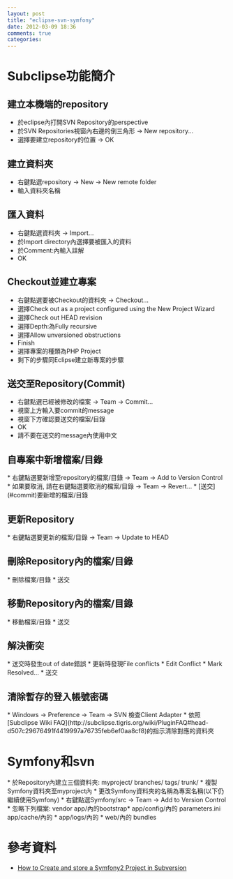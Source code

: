 ```yaml
---
layout: post
title: "eclipse-svn-symfony"
date: 2012-03-09 18:36
comments: true
categories: 
---
```


<h1>Subclipse功能簡介</h1>

<h2>建立本機端的repository</h2>

*	於eclipse內打開SVN Repository的perspective
*	於SVN Repositories視窗內右邊的倒三角形 -> New repository...
*	選擇要建立repository的位置 -> OK

<h2>建立資料夾</h2>

*	右鍵點選repository -> New -> New remote folder
*	輸入資料夾名稱

<h2>匯入資料</h2>

*	右鍵點選資料夾 -> Import...
*	於Import directory內選擇要被匯入的資料
*	於Comment:內輸入註解
*	OK

<h2>Checkout並建立專案</h2>

*	右鍵點選要被Checkout的資料夾 -> Checkout...
*	選擇Check out as a project configured using the New Project Wizard
*	選擇Check out HEAD revision
*	選擇Depth:為Fully recursive
*	選擇Allow unversioned obstructions
*	Finish
*	選擇專案的種類為PHP Project
*	剩下的步驟同Eclipse建立新專案的步驟

<h2 id="commit">送交至Repository(Commit)</h2>

*	右鍵點選已經被修改的檔案 -> Team -> Commit...
*	視窗上方輸入要commit的message
*	視窗下方確認要送交的檔案/目錄
*	OK
*	請不要在送交的message內使用中文

<h2>自專案中新增檔案/目錄</h2>
*	右鍵點選要新增至repository的檔案/目錄 -> Team -> Add to Version Control
*	如果要取消, 請在右鍵點選要取消的檔案/目錄 -> Team -> Revert...
*	[送交](#commit)要新增的檔案/目錄

<h2>更新Repository</h2>
*	右鍵點選要更新的檔案/目錄 -> Team -> Update to HEAD

<h2>刪除Repository內的檔案/目錄</h2>
*	刪除檔案/目錄
*	送交

<h2>移動Repository內的檔案/目錄</h2>
*	移動檔案/目錄
*	送交

<h2>解決衝突</h2>
*	送交時發生out of date錯誤
*	更新時發現File conflicts
*	Edit Conflict
*	Mark Resolved...
*	送交

<h2>清除暫存的登入帳號密碼</h2>
*	Windows -> Preference -> Team -> SVN 檢查Client Adapter
*	依照[Subclipse Wiki FAQ](http://subclipse.tigris.org/wiki/PluginFAQ#head-d507c29676491f4419997a76735feb6ef0aa8cf8)的指示清除對應的資料夾

<h1>Symfony和svn</h1>
*	於Repository內建立三個資料夾:
		myproject/
		  branches/
		  tags/
		  trunk/
*	複製Symfony資料夾至myproject內
*	更改Symfony資料夾的名稱為專案名稱(以下仍繼續使用Symfony)
*	右鍵點選Symfony/src -> Team -> Add to Version Control
*	忽略下列檔案:
		vendor
		app/內的bootstrap*
		app/config/內的 parameters.ini
		app/cache/內的 *
		app/logs/內的 *
		web/內的 bundles

<h1>參考資料</h1>

*	[How to Create and store a Symfony2 Project in Subversion](http://symfony.com/doc/current/cookbook/workflow/new_project_svn.html)
